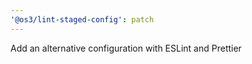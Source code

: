```yaml
---
'@os3/lint-staged-config': patch
---
```


Add an alternative configuration with ESLint and Prettier
